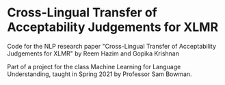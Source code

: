 # Cross-Lingual Transfer of Acceptability Judgements for XLMR
Code for the NLP research paper "Cross-Lingual Transfer of Acceptability Judgements for XLMR" by Reem Hazim and Gopika Krishnan  

Part of a project for the class Machine Learning for Language Understanding, taught in Spring 2021 by Professor Sam Bowman.
